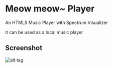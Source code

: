 Meow meow~ Player
==============

An HTML5 Music Player with Spectrum Visualizer 

It can be used as a local music player

Screenshot
---
![alt tag](https://raw.github.com/Wayou/MeowmeowPlayer/master/resource/img/mmplayer_screenshot.jpg)
